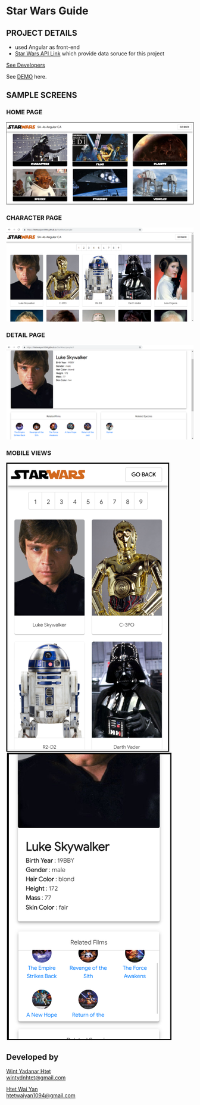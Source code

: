 # Star Wars Guide
## PROJECT DETAILS

- used Angular as front-end
- [Star Wars API Link](https://swapi.co/) which provide data soruce for this project

[See Developers](#developed-by)

See [DEMO](https://htetwaiyan1094.github.io/StarWars/) here.

## SAMPLE SCREENS

### HOME PAGE
![](images/demo.png)

### CHARACTER PAGE
![](images/list-page.png)

### DETAIL PAGE
![](images/detail-page.png)

### MOBILE VIEWS
![](images/mobile-view01.png) ![](images/mobile-view02.png)

## Developed by
[Wint Yadanar Htet](https://github.com/wintydn)  
wintydnhtet@gmail.com

[Htet Wai Yan](https://github.com/htetwaiyan1094)  
htetwaiyan1094@gmail.com